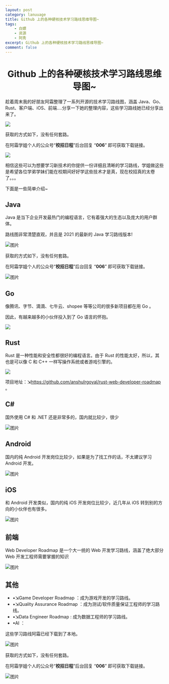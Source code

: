 ```yaml
---
layout: post
category: lanuuage
title: Github 上的各种硬核技术学习路线思维导图~
tags:
    - 白嫖
    - 资源
    - 阿秀
excerpt: Github 上的各种硬核技术学习路线思维导图~
comment: false
---
```






<h1 align="center">Github 上的各种硬核技术学习路线思维导图~</h1>

趁着周末我的好朋友阿霜整理了一系列开源的技术学习路线图，涵盖 Java、Go、Rust、客户端、iOS、前端....分享一下她的整理内容，这些学习路线她已经分享出来了。



![](https://axiu-image-bed.oss-cn-shanghai.aliyuncs.com/img/202211282331444.png)





获取的方式如下，没有任何套路。

在阿霜学姐个人的公众号“**校招日程**”后台回复 “**006**” 即可获取下载链接。

![](https://axiu-image-bed.oss-cn-shanghai.aliyuncs.com/img/202211282331651.jpeg)

相信这些可以为想要学习新技术的你提供一份详细且清晰的学习路线，学姐做这些是希望各位学弟学妹们能在校期间好好学这些技术才是真，现在校招真的太卷了。。。

下面是一些简单介绍~

## Java

Java 是当下企业开发最热门的编程语言，它有着强大的生态以及庞大的用户群体。

路线图非常清楚直观，并且是 2021 的最新的 Java 学习路线版本!

![图片](https://axiu-image-bed.oss-cn-shanghai.aliyuncs.com/img/202211282347780.png)

获取的方式如下，没有任何套路。

在阿霜学姐个人的公众号“**校招日程**”后台回复 “**006**” 即可获取下载链接。

![图片](https://mmbiz.qpic.cn/mmbiz_jpg/K6qw09sHw82k8NfKSSupDLGzw3ltl4DcjYhJa4mPZQ3PRUiaicicEzogM90jYqHKM28PR64YmQZJ2Tz26HA9Rc9xA/640?wx_fmt=jpeg&wxfrom=5&wx_lazy=1&wx_co=1)

## Go

像腾讯、字节、滴滴、七牛云、shopee 等等公司的很多新项目都在用 Go 。

因此，有越来越多的小伙伴投入到了 Go 语言的怀抱。

![](https://axiu-image-bed.oss-cn-shanghai.aliyuncs.com/img/202211282331230.png)

## Rust

Rust 是一种性能和安全性都很好的编程语言。由于 Rust 的性能太好，所以，其也是可以像 C 和 C++ 一样写操作系统或者游戏引擎的。

![](https://axiu-image-bed.oss-cn-shanghai.aliyuncs.com/img/202211282332715.png)

项目地址：⇲https://github.com/anshulrgoyal/rust-web-developer-roadmap 。

## C#

国外使用 C# 和 .NET 还是非常多的，国内就比较少，很少

![图片](https://axiu-image-bed.oss-cn-shanghai.aliyuncs.com/img/202211282347581.png)

## Android

国内的纯 Android 开发岗位比较少，如果是为了找工作的话，不太建议学习 Android 开发。

![图片](https://axiu-image-bed.oss-cn-shanghai.aliyuncs.com/img/202211282347451.png)

## iOS

和 Android 开发类似，国内的纯 iOS 开发岗位比较少，近几年从 iOS 转到别的方向的小伙伴也有很多。

![图片](https://axiu-image-bed.oss-cn-shanghai.aliyuncs.com/img/202211282347368.png)

## 前端

Web Developer Roadmap 是一个大一统的 Web 开发学习路线，涵盖了绝大部分 Web 开发工程师需要掌握的知识

![图片](https://axiu-image-bed.oss-cn-shanghai.aliyuncs.com/img/202211282348450.png)

## 其他

- •⇲Game Developer Roadmap ：成为游戏开发的学习路线。
- •⇲Quality Assurance Roadmap ：成为测试/软件质量保证工程师的学习路线。
- •⇲Data Engineer Roadmap : 成为数据工程师的学习路线。
- •AI ：

这些学习路线阿霜已经下载到了本地。



![图片](https://axiu-image-bed.oss-cn-shanghai.aliyuncs.com/img/202211282348873.png)



获取的方式如下，没有任何套路。

在阿霜学姐个人的公众号“**校招日程**”后台回复 “**006**” 即可获取下载链接。

![图片](https://mmbiz.qpic.cn/mmbiz_jpg/K6qw09sHw82k8NfKSSupDLGzw3ltl4DcjYhJa4mPZQ3PRUiaicicEzogM90jYqHKM28PR64YmQZJ2Tz26HA9Rc9xA/640?wx_fmt=jpeg&wxfrom=5&wx_lazy=1&wx_co=1)

